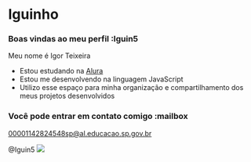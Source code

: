 # Iguinho
### Boas vindas ao meu perfil :Iguin5

Meu nome é Igor Teixeira

- Estou estudando na [Alura](https://www.alura.com.br)
- Estou me desenvolvendo na linguagem JavaScript
- Utilizo esse espaço para minha organização e compartilhamento dos meus projetos desenvolvidos

### Você pode entrar em contato comigo :mailbox

00001142824548sp@al.educacao.sp.gov.br

@Iguin5
![](https://tenor.com/bRPi8.gif)


